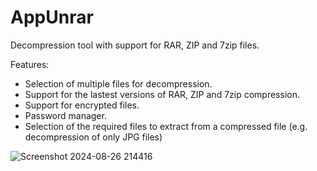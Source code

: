 # AppUnrar
Decompression tool with support for RAR, ZIP and 7zip files.

Features:
  - Selection of multiple files for decompression.
  - Support for the lastest versions of RAR, ZIP and 7zip compression.
  - Support for encrypted files.
  - Password manager.
  - Selection of the required files to extract from a compressed file (e.g. decompression of only JPG files)


  ![Screenshot 2024-08-26 214416](https://github.com/user-attachments/assets/bbb02c2c-8192-4a4a-979c-e753ea233546)


